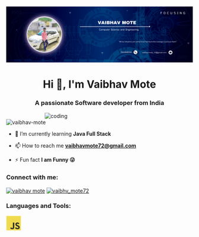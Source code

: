 ![logo](https://github.com/Vaibhav-Mote/Vaibhav-Mote/blob/main/Navy%20And%20White%20Geometric%20Technology%20%20LinkedIn%20Banner.gif)

<h1 align="center">Hi 👋, I'm Vaibhav Mote</h1>
<h3 align="center">A passionate Software developer from India</h3>
<img align="right" alt="coding" width="400" src="https://www.google.com/imgres?imgurl=https%3A%2F%2Fcamo.githubusercontent.com%2Fcae12fddd9d6982901d82580bdf321d81fb299141098ca1c2d4891870827bf17%2F68747470733a2f2f6d69726f2e6d656469756d2e636f6d2f6d61782f313336302f302a37513379765349765f7430696f4a2d5a2e676966&tbnid=zhjSEq0Xd_DH7M&vet=12ahUKEwjxr8Gjsp-BAxVj6DgGHRz3DKQQMygAegQIARBz..i&imgrefurl=https%3A%2F%2Fgithub.com%2Frudrabarad%2FGifs&docid=CJdgcKdcN0j58M&w=680&h=428&q=animated%20coding%20gif&ved=2ahUKEwjxr8Gjsp-BAxVj6DgGHRz3DKQQMygAegQIARBz">
<p align="left"> <img src="https://komarev.com/ghpvc/?username=vaibhav-mote&label=Profile%20views&color=0e75b6&style=flat" alt="vaibhav-mote" /> </p>

- 🌱 I’m currently learning **Java Full Stack**

- 📫 How to reach me **vaibhavmote72@gmail.com**

- ⚡ Fun fact **I am Funny 😜**

<h3 align="left">Connect with me:</h3>
<p align="left">
<a href="https://linkedin.com/in/vaibhav mote" target="blank"><img align="center" src="https://raw.githubusercontent.com/rahuldkjain/github-profile-readme-generator/master/src/images/icons/Social/linked-in-alt.svg" alt="vaibhav mote" height="30" width="40" /></a>
<a href="https://instagram.com/vaibhv_mote72" target="blank"><img align="center" src="https://raw.githubusercontent.com/rahuldkjain/github-profile-readme-generator/master/src/images/icons/Social/instagram.svg" alt="vaibhv_mote72" height="30" width="40" /></a>
</p>

<h3 align="left">Languages and Tools:</h3>
<p align="left"> <a href="https://developer.mozilla.org/en-US/docs/Web/JavaScript" target="_blank" rel="noreferrer"> <img src="https://raw.githubusercontent.com/devicons/devicon/master/icons/javascript/javascript-original.svg" alt="javascript" width="40" height="40"/> </a> </p>
